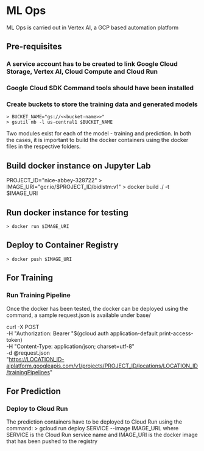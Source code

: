 # ML Ops
ML Ops is carried out in Vertex AI, a GCP based automation platform
## Pre-requisites
### A service account has to be created to link Google Cloud Storage, Vertex AI, Cloud Compute and Cloud Run
### Google Cloud SDK Command tools should have been installed
### Create buckets to store the training data and generated models
	> BUCKET_NAME="gs://<<bucket-name>>"
	> gsutil mb -l us-central1 $BUCKET_NAME
Two modules exist for each of the model - training and prediction. In both the cases, it is important to build the docker containers using the docker files in the respective folders. 
## Build docker instance on Jupyter Lab
PROJECT_ID="nice-abbey-328722"
	> IMAGE_URI="gcr.io/$PROJECT_ID/bidlstm:v1"
	> docker build ./ -t $IMAGE_URI

## Run docker instance for testing
	> docker run $IMAGE_URI

## Deploy to Container Registry
	> docker push $IMAGE_URI

## For Training
### Run Training Pipeline
Once the docker has been tested, the docker can be deployed using the command, a sample request.json is available under base/

curl -X POST \
-H "Authorization: Bearer "$(gcloud auth application-default print-access-token) \
-H "Content-Type: application/json; charset=utf-8" \
-d @request.json \
"https://LOCATION_ID-aiplatform.googleapis.com/v1/projects/PROJECT_ID/locations/LOCATION_ID/trainingPipelines"

## For Prediction
### Deploy to Cloud Run
The prediction containers have to be deployed to Cloud Run using the command:
	> gcloud run deploy SERVICE --image IMAGE_URL
where SERVICE is the Cloud Run service name and IMAGE_URI is the docker image that has been pushed to the registry
